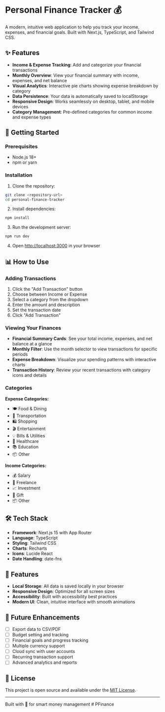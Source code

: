 # Personal Finance Tracker 💰

A modern, intuitive web application to help you track your income, expenses, and financial goals. Built with Next.js, TypeScript, and Tailwind CSS.

## ✨ Features

- **Income & Expense Tracking**: Add and categorize your financial transactions
- **Monthly Overview**: View your financial summary with income, expenses, and net balance
- **Visual Analytics**: Interactive pie charts showing expense breakdown by category
- **Data Persistence**: Your data is automatically saved to localStorage
- **Responsive Design**: Works seamlessly on desktop, tablet, and mobile devices
- **Category Management**: Pre-defined categories for common income and expense types

## 🚀 Getting Started

### Prerequisites

- Node.js 18+ 
- npm or yarn

### Installation

1. Clone the repository:
```bash
git clone <repository-url>
cd personal-finance-tracker
```

2. Install dependencies:
```bash
npm install
```

3. Run the development server:
```bash
npm run dev
```

4. Open [http://localhost:3000](http://localhost:3000) in your browser

## 📊 How to Use

### Adding Transactions
1. Click the "Add Transaction" button
2. Choose between Income or Expense
3. Select a category from the dropdown
4. Enter the amount and description
5. Set the transaction date
6. Click "Add Transaction"

### Viewing Your Finances
- **Financial Summary Cards**: See your total income, expenses, and net balance at a glance
- **Monthly Filter**: Use the month selector to view transactions for specific periods
- **Expense Breakdown**: Visualize your spending patterns with interactive charts
- **Transaction History**: Review your recent transactions with category icons and details

### Categories

**Expense Categories:**
- 🍽️ Food & Dining
- 🚗 Transportation  
- 🛍️ Shopping
- 🎬 Entertainment
- 💡 Bills & Utilities
- 🏥 Healthcare
- 📚 Education
- 📦 Other

**Income Categories:**
- 💰 Salary
- 💼 Freelance
- 📈 Investment
- 🎁 Gift
- 📦 Other

## 🛠️ Tech Stack

- **Framework**: Next.js 15 with App Router
- **Language**: TypeScript
- **Styling**: Tailwind CSS
- **Charts**: Recharts
- **Icons**: Lucide React
- **Date Handling**: date-fns

## 📱 Features

- **Local Storage**: All data is saved locally in your browser
- **Responsive Design**: Optimized for all screen sizes
- **Accessibility**: Built with accessibility best practices
- **Modern UI**: Clean, intuitive interface with smooth animations

## 🔮 Future Enhancements

- [ ] Export data to CSV/PDF
- [ ] Budget setting and tracking
- [ ] Financial goals and progress tracking
- [ ] Multiple currency support
- [ ] Cloud sync with user accounts
- [ ] Recurring transaction support
- [ ] Advanced analytics and reports

## 📄 License

This project is open source and available under the [MIT License](LICENSE).

---

Built with 💚 for smart money management
#   P F i n a n c e  
 